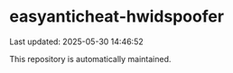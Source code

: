 # easyanticheat-hwidspoofer

Last updated: 2025-05-30 14:46:52

This repository is automatically maintained.
